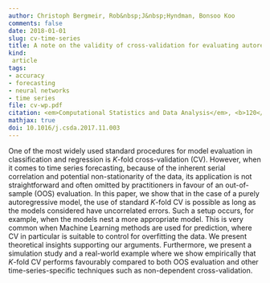 ```yaml
---
author: Christoph Bergmeir, Rob&nbsp;J&nbsp;Hyndman, Bonsoo Koo
comments: false
date: 2018-01-01
slug: cv-time-series
title: A note on the validity of cross-validation for evaluating autoregressive time series prediction
kind:
 article
tags:
- accuracy
- forecasting
- neural networks
- time series
file: cv-wp.pdf
citation: <em>Computational Statistics and Data Analysis</em>, <b>120</b>, 70-83
mathjax: true
doi: 10.1016/j.csda.2017.11.003
---
```


One of the most widely used standard procedures for model evaluation in classification and regression is $K$-fold cross-validation (CV). However, when it comes to time series forecasting, because of the inherent serial correlation and potential non-stationarity of the data, its application is not straightforward and often omitted by practitioners in favour of an out-of-sample (OOS) evaluation.
In this paper, we show that in the case of a purely autoregressive model, the use of standard $K$-fold CV is possible as long as the models considered have uncorrelated errors. Such a setup occurs, for example, when the models nest a more appropriate model. This is very common when Machine Learning methods are used for prediction, where CV in particular is suitable to control for overfitting the data.
We present theoretical insights supporting our arguments. Furthermore, we present a simulation study and a real-world example where we show empirically that $K$-fold CV performs favourably compared to both OOS evaluation and other time-series-specific techniques such as non-dependent cross-validation.
